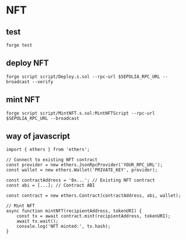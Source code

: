 # NFT 

## test 
`forge test`

## deploy NFT
`forge script script/Deploy.s.sol --rpc-url $SEPOLIA_RPC_URL --broadcast --verify`

## mint NFT
`forge script script/MintNFT.s.sol:MintNFTScript --rpc-url $SEPOLIA_RPC_URL --broadcast`


## way of javascript

```
import { ethers } from 'ethers';

// Connect to existing NFT contract
const provider = new ethers.JsonRpcProvider('YOUR_RPC_URL');
const wallet = new ethers.Wallet('PRIVATE_KEY', provider);

const contractAddress = '0x...'; // Existing NFT contract
const abi = [...]; // Contract ABI

const contract = new ethers.Contract(contractAddress, abi, wallet);

// Mint NFT
async function mintNFT(recipientAddress, tokenURI) {
    const tx = await contract.mint(recipientAddress, tokenURI);
    await tx.wait();
    console.log('NFT minted:', tx.hash);
}
```
